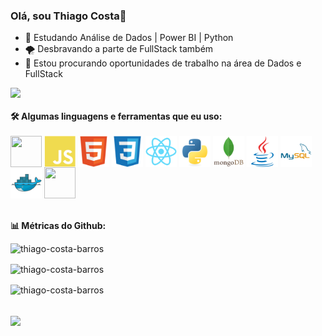 ### Olá, sou Thiago Costa👋

- 🌱 Estudando Análise de Dados | Power BI | Python
- 🌪️ Desbravando a parte de FullStack também
- 🤔 Estou procurando oportunidades de trabalho na área de Dados e FullStack
<div>
   <a href="https://www.linkedin.com/in/thiago-costa-barros/" target="_blank"><img src="https://img.shields.io/badge/-LinkedIn-%230077B5?style=for-the-badge&logo=linkedin&logoColor=white" target="_blank"></a>
 </div>

<div style="display: inline_block"><br>
 <b>🛠️ Algumas linguagens e ferramentas que eu uso:</b><br><br>
 <img align="center" height="50" width="50" src="https://raw.githubusercontent.com/microsoft/PowerBI-Icons/main/PNG/Power-BI.png">
 <img align="center" height="50" width="50" src="https://raw.githubusercontent.com/devicons/devicon/master/icons/javascript/javascript-plain.svg">
 <img align="center" height="50" width="50" src="https://raw.githubusercontent.com/devicons/devicon/master/icons/html5/html5-original.svg">
 <img align="center" height="50" width="50" src="https://raw.githubusercontent.com/devicons/devicon/master/icons/css3/css3-original.svg">
 <img align="center" height="50" width="50" src="https://raw.githubusercontent.com/devicons/devicon/master/icons/react/react-original.svg">
 <img align="center" height="50" width="50" src="https://raw.githubusercontent.com/devicons/devicon/master/icons/python/python-original.svg">
 <img align="center" height="50" width="50" src="https://raw.githubusercontent.com/devicons/devicon/master/icons/mongodb/mongodb-original-wordmark.svg">
 <img align="center" height="50" width="50" src="https://raw.githubusercontent.com/devicons/devicon/master/icons/java/java-original.svg">
 <img align="center" height="50" width="50" src="https://raw.githubusercontent.com/devicons/devicon/master/icons/mysql/mysql-original-wordmark.svg">
 <img align="center" height="50" width="50" src="https://raw.githubusercontent.com/devicons/devicon/master/icons/docker/docker-original.svg">
 <img align="center" height="50" width="50" src="https://prismalens.vercel.app/header/logo-dark.svg">
</div>
<br><br>
 <div>
 <b align="center"> 📊 Métricas do Github: </b>
<p align="left"> <img src="https://komarev.com/ghpvc/?username=thiago-costa-barros&label=Profile%20views&color=0e75b6&style=flat" alt="thiago-costa-barros" /> </p>

<p><img align="center" src="https://github-readme-stats.vercel.app/api?username=thiago-costa-barros&show_icons=true&locale=en" alt="thiago-costa-barros" /></p>

<p><img align="center" src="https://github-readme-streak-stats.herokuapp.com/?user=thiago-costa-barros&" alt="thiago-costa-barros" /></p>
</div>

<div style="display: inline_block"><br>
<img align="center" src="https://github-readme-stats.vercel.app/api/top-langs/?username=thiago-costa-barros&layout=compact&theme=defaut" />
</div>
